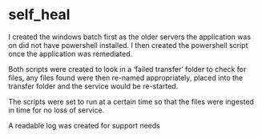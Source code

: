 # self_heal
I created the windows batch first as the older servers the application was on did not have powershell installed. I then created the powershell script once the application was remediated.


Both scripts were created to look in a ‘failed transfer’ folder to check for files, any files found were then re-named appropriately, placed into the transfer folder and the service would be re-started.

The scripts were set to run at a certain time so that the files were ingested in time for no loss of service. 

A readable log was created for support needs
